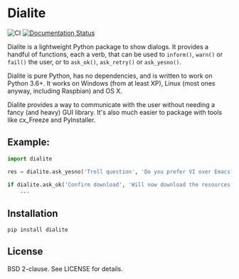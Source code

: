 # Dialite

![CI](https://github.com/flexxui/dialite/workflows/CI/badge.svg)
[![Documentation Status](https://readthedocs.org/projects/dialite/badge/?version=latest)](https://dialite.readthedocs.org)

Dialite is a lightweight Python package to show dialogs. It provides a
handful of functions, each a verb, that can be used to `inform()`, `warn()`
or `fail()` the user, or to `ask_ok()`, `ask_retry()` or `ask_yesno()`.

Dialite is pure Python, has no dependencies, and is written to work on
Python 3.6+. It works on Windows (from at least XP), Linux
(most ones anyway, including Raspbian) and OS X.

Dialite provides a way to communicate with the user without needing a fancy
(and heavy) GUI library. It's also much easier to package with tools like
cx_Freeze and PyInstaller.


## Example:

```py
import dialite

res = dialite.ask_yesno('Troll question', 'Do you prefer VI over Emacs?')

if dialite.ask_ok('Confirm download', 'Will now download the resources.'):
    ...
```


## Installation

`pip install dialite`


## License

BSD 2-clause. See LICENSE for details.
